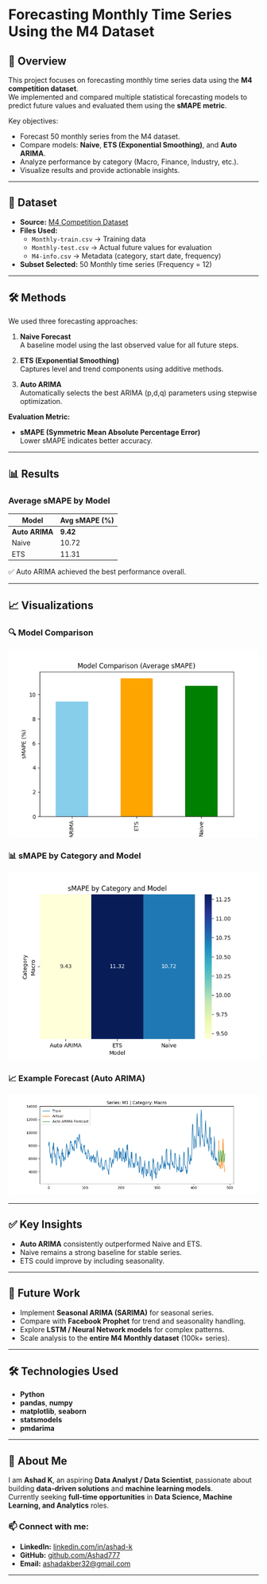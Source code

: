 # Forecasting Monthly Time Series Using the M4 Dataset

## 📌 Overview
This project focuses on forecasting monthly time series data using the **M4 competition dataset**.  
We implemented and compared multiple statistical forecasting models to predict future values and evaluated them using the **sMAPE metric**.

Key objectives:
- Forecast 50 monthly series from the M4 dataset.
- Compare models: **Naive**, **ETS (Exponential Smoothing)**, and **Auto ARIMA**.
- Analyze performance by category (Macro, Finance, Industry, etc.).
- Visualize results and provide actionable insights.

---

## 📂 Dataset
- **Source:** [M4 Competition Dataset](https://github.com/Mcompetitions/M4-methods/tree/master/Dataset)
- **Files Used:**
  - `Monthly-train.csv` → Training data
  - `Monthly-test.csv` → Actual future values for evaluation
  - `M4-info.csv` → Metadata (category, start date, frequency)
- **Subset Selected:** 50 Monthly time series (Frequency = 12)

---

## 🛠️ Methods
We used three forecasting approaches:

1. **Naive Forecast**  
   A baseline model using the last observed value for all future steps.

2. **ETS (Exponential Smoothing)**  
   Captures level and trend components using additive methods.

3. **Auto ARIMA**  
   Automatically selects the best ARIMA (p,d,q) parameters using stepwise optimization.

**Evaluation Metric:**  
- **sMAPE (Symmetric Mean Absolute Percentage Error)**  
  Lower sMAPE indicates better accuracy.

---

## 📊 Results

### **Average sMAPE by Model**
| Model       | Avg sMAPE (%) |
|-------------|--------------|
| **Auto ARIMA**  | **9.42** |
| Naive       | 10.72 |
| ETS         | 11.31 |

✅ Auto ARIMA achieved the best performance overall.

---

## 📈 Visualizations

### 🔍 Model Comparison
![Model Comparison](images/model_comparison.png)

### 📊 sMAPE by Category and Model
![Category Heatmap](images/category_heatmap.png)

### 📈 Example Forecast (Auto ARIMA)
![Example Forecast](images/example_forecast.png)

---

## ✅ Key Insights
- **Auto ARIMA** consistently outperformed Naive and ETS.
- Naive remains a strong baseline for stable series.
- ETS could improve by including seasonality.

---

## 🔮 Future Work
- Implement **Seasonal ARIMA (SARIMA)** for seasonal series.
- Compare with **Facebook Prophet** for trend and seasonality handling.
- Explore **LSTM / Neural Network models** for complex patterns.
- Scale analysis to the **entire M4 Monthly dataset** (100k+ series).

---

## 🛠️ Technologies Used
- **Python**
- **pandas**, **numpy**
- **matplotlib**, **seaborn**
- **statsmodels**
- **pmdarima**

---

## 💼 About Me
I am **Ashad K**, an aspiring **Data Analyst / Data Scientist**, passionate about building **data-driven solutions** and **machine learning models**.  
Currently seeking **full-time opportunities** in **Data Science, Machine Learning, and Analytics** roles.

### 📫 Connect with me:
- **LinkedIn:** [linkedin.com/in/ashad-k](https://www.linkedin.com/in/ashad-k)
- **GitHub:** [github.com/Ashad777](https://github.com/Ashad777)
- **Email:** ashadakber32@gmail.com

---
